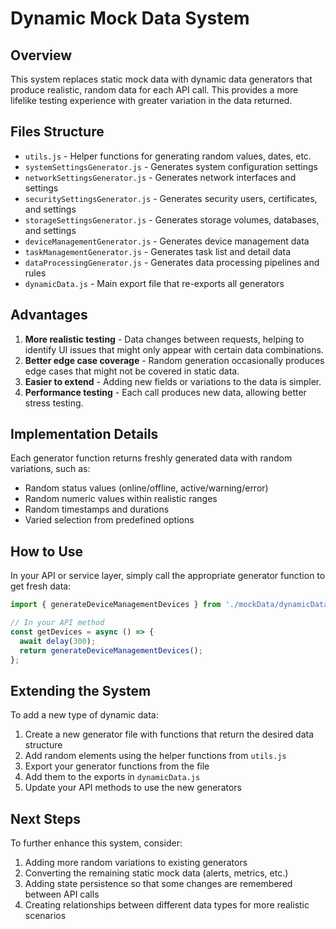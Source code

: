 # Dynamic Mock Data System

## Overview

This system replaces static mock data with dynamic data generators that produce realistic, random data for each API call. This provides a more lifelike testing experience with greater variation in the data returned.

## Files Structure

- `utils.js` - Helper functions for generating random values, dates, etc.
- `systemSettingsGenerator.js` - Generates system configuration settings
- `networkSettingsGenerator.js` - Generates network interfaces and settings
- `securitySettingsGenerator.js` - Generates security users, certificates, and settings
- `storageSettingsGenerator.js` - Generates storage volumes, databases, and settings
- `deviceManagementGenerator.js` - Generates device management data
- `taskManagementGenerator.js` - Generates task list and detail data
- `dataProcessingGenerator.js` - Generates data processing pipelines and rules
- `dynamicData.js` - Main export file that re-exports all generators

## Advantages

1. **More realistic testing** - Data changes between requests, helping to identify UI issues that might only appear with certain data combinations.
2. **Better edge case coverage** - Random generation occasionally produces edge cases that might not be covered in static data.
3. **Easier to extend** - Adding new fields or variations to the data is simpler.
4. **Performance testing** - Each call produces new data, allowing better stress testing.

## Implementation Details

Each generator function returns freshly generated data with random variations, such as:

- Random status values (online/offline, active/warning/error)
- Random numeric values within realistic ranges
- Random timestamps and durations
- Varied selection from predefined options

## How to Use

In your API or service layer, simply call the appropriate generator function to get fresh data:

```javascript
import { generateDeviceManagementDevices } from './mockData/dynamicData';

// In your API method
const getDevices = async () => {
  await delay(300);
  return generateDeviceManagementDevices();
};
```

## Extending the System

To add a new type of dynamic data:

1. Create a new generator file with functions that return the desired data structure
2. Add random elements using the helper functions from `utils.js`
3. Export your generator functions from the file
4. Add them to the exports in `dynamicData.js`
5. Update your API methods to use the new generators

## Next Steps

To further enhance this system, consider:

1. Adding more random variations to existing generators
2. Converting the remaining static mock data (alerts, metrics, etc.)
3. Adding state persistence so that some changes are remembered between API calls
4. Creating relationships between different data types for more realistic scenarios